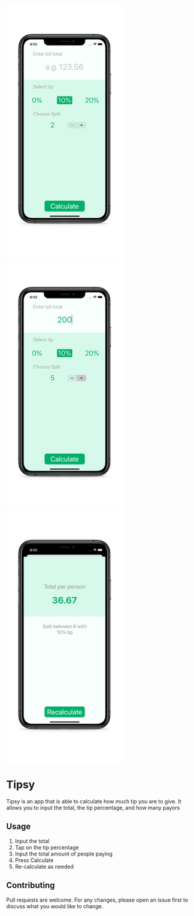 <div><img src="./assets/1_.jpg" width="310.5" height="672"/><img src="./assets/2_.jpg" width="310.5" height="672"/><img src="./assets/3_.jpg" width="310.5" height="672"></div>


# Tipsy

Tipsy is an app that is able to calculate how much tip you are to give. It allows you to input the total, the tip percentage, and how many payors


## Usage

1. Input the total
1. Tap on the tip percentage
1. Input the total amount of people paying
1. Press Calculate
1. Re-calculate as needed


## Contributing
Pull requests are welcome. For any changes, please open an issue first to discuss what you would like to change.
